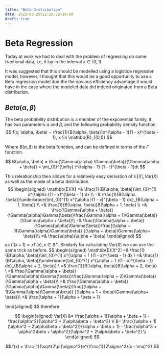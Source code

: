 ```yaml
---
title: "Beta Distribution"
date: 2022-03-29T22:25:22+10:00
draft: true
---
```



# Beta Regression

Today at work we had to deal with the problem of regressing on some 
fractional data, i.e, it lay in the interval $x \in (0,1)$.  

It was suggested that this should be modelled using a logistice regression 
model, however, I thought that this would be a good opportunity to use a 
Beta regression model due the the opvious efficiency advantage it would 
have in the case where the modeled data did indeed originated from a Beta distribution. 

## $Beta(\alpha, \beta)$ 

The beta probability distribution is a member of the exponential family, it has two parameters
$\alpha$ and $\beta$, and the following probability density function.
$$
f(x; \alpha, \beta) = \frac{1}{B(\alpha, \beta)}x^{\alpha - 1}(1 - x)^{\beta - 1}, x \in \mathbb{R}_{(0,1)}
$$

Where $B(\alpha, \beta)$ is the  beta function, and can be  defined in terms of the $\Gamma$ function.

$$
B(\alpha, \beta) = \frac{\Gamma(\alpha) \Gamma(\beta)}{\Gamma(\alpha + \beta)} = \int_{0}^{\infty} t^{\alpha - 1} (1 - t)^{\beta - 1}dt
$$

This releationship then allows for a relatively easy derivation of $\mathbb{E}[X], Var(X)$ as well as the mode of a beta distribution.
$$
\begin{aligned}
	\mathbb{E}[X] =& \frac{1}{B(\alpha, \beta)}\int_{0}^{1} x^{\alpha }(1 - x)^{\beta - 1} dx \\
	              =& \frac{1}{B(\alpha, \beta)}\underbrace{\int_{0}^{1} x^{\alpha }(1 - x)^{\beta - 1} dx}_{B(\alpha + 1, \beta)} \\
	              =& \frac{1}{B(\alpha, \beta)}B(\alpha + 1, \beta) \\
	              =& \frac{\Gamma(\alpha + \beta)}{\Gamma(\alpha)\Gamma(\beta)}\frac{\Gamma(\alpha + 1)\Gamma(\beta)} {\Gamma(\alpha  + \beta)}\\
	              =& \frac{\Gamma(\alpha + \beta)}{\Gamma(\alpha)\Gamma(\beta)}\frac{(\alpha + 1)\Gamma(\alpha)\Gamma(\beta)} {(\alpha  + \beta)\Gamma(\alpha+ \beta)}\\
				  =& \frac{\alpha}{\alpha + \beta}
\end{aligned}
$$
as $\Gamma(x + 1) = x\Gamma(x), x \in \mathbb{R}^+$. 
Similarly for calculating $Var(X)$ we can use the same trick as before. 
$$
\begin{aligned}
     \mathbb{E}[X^2] =& \frac{1}{B(\alpha, \beta)}\int_{0}^{1} x^{\alpha + 1 }(1 - x)^{\beta - 1} dx \\
	              =& \frac{1}{B(\alpha, \beta)}\underbrace{\int_{0}^{1} x^{\alpha + 1 }(1 - x)^{\beta - 1} dx}_{B(\alpha + 2, \beta)} \\
	              =& \frac{1}{B(\alpha, \beta)}B(\alpha + 2, \beta) \\
	              =& \frac{\Gamma(\alpha + \beta)}{\Gamma(\alpha)\Gamma(\beta)}\frac{\Gamma(\alpha + 2)\Gamma(\beta)} {\Gamma(\alpha  + \beta)}\\
	              =& \frac{\Gamma(\alpha + \beta)}{\Gamma(\alpha)\Gamma(\beta)}\frac{(\alpha + 1)\Gamma(\alpha)\Gamma(\beta)} {(\alpha + 1  + \beta)\Gamma(\alpha+ \beta)}\\
				  =& \frac{\alpha + 1}{\alpha + \beta + 1}

\end{aligned}
$$
therefore

$$
\begin{aligned}
Var[X] &= \frac{\alpha + 1}{\alpha + \beta + 1} - \frac{\alpha^2}{\alpha^2 + 2\alpha\beta + \beta^2} \\
       &= \frac{(\alpha + 1)(\alpha^2 + 2\alpha\beta + \beta^2)}{\alpha + \beta + 1} - \frac{\alpha^3 + \alpha^2\beta + \alpha^2}{\alpha^2 + 2\alpha\beta + \beta^2} \\
\end{aligned}
$$


$$
f(x) = \frac{1}{\sqrt{2\pi}\sigma^2}e^{\frac{1}{2\sigma^2}(x - \mu)^2}
$$



